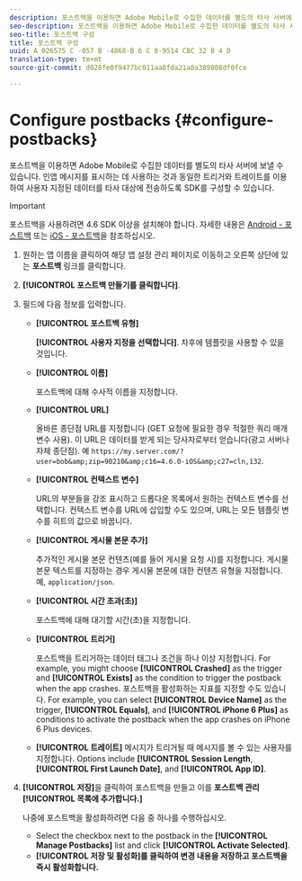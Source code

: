 ```yaml
---
description: 포스트백을 이용하면 Adobe Mobile로 수집한 데이터를 별도의 타사 서버에 보낼 수 있습니다. 인앱 메시지를 표시하는 데 사용하는 것과 동일한 트리거와 트레이트를 이용하여 사용자 지정된 데이터를 타사 대상에 전송하도록 SDK를 구성할 수 있습니다.
seo-description: 포스트백을 이용하면 Adobe Mobile로 수집한 데이터를 별도의 타사 서버에 보낼 수 있습니다. 인앱 메시지를 표시하는 데 사용하는 것과 동일한 트리거와 트레이트를 이용하여 사용자 지정된 데이터를 타사 대상에 전송하도록 SDK를 구성할 수 있습니다.
seo-title: 포스트백 구성
title: 포스트백 구성
uuid: A 026575 C -057 B -4868-B 6 C 8-9514 CBC 32 B 4 D
translation-type: tm+mt
source-git-commit: d028fe0f9477bc011aa8fda21a0a389808df0fce

---
```



# Configure postbacks {#configure-postbacks}

포스트백을 이용하면 Adobe Mobile로 수집한 데이터를 별도의 타사 서버에 보낼 수 있습니다. 인앱 메시지를 표시하는 데 사용하는 것과 동일한 트리거와 트레이트를 이용하여 사용자 지정된 데이터를 타사 대상에 전송하도록 SDK를 구성할 수 있습니다.

>[!IMPORTANT]
>
>포스트백을 사용하려면 4.6 SDK 이상을 설치해야 합니다. 자세한 내용은 [Android - 포스트백](/help/android/analytics-main/postbacks/postbacks.md) 또는 [iOS - 포스트백](/help/ios/analytics-main/postback/postback.md)을 참조하십시오.

1. 원하는 앱 이름을 클릭하여 해당 앱 설정 관리 페이지로 이동하고 오른쪽 상단에 있는 **포스트백** 링크를 클릭합니다.
1. **[!UICONTROL 포스트백 만들기를 클릭합니다]**.
1. 필드에 다음 정보를 입력합니다.

   * **[!UICONTROL 포스트백 유형]**

      **[!UICONTROL 사용자 지정을 선택합니다]**. 차후에 템플릿을 사용할 수 있을 것입니다.

   * **[!UICONTROL 이름]**

      포스트백에 대해 수사적 이름을 지정합니다.

   * **[!UICONTROL URL]**

      올바른 종단점 URL를 지정합니다 (GET 요청에 필요한 경우 적절한 쿼리 매개 변수 사용). 이 URL은 데이터를 받게 되는 당사자로부터 얻습니다(광고 서버나 자체 종단점). 예 `https://my.server.com/?user=bob&amp;zip=90210&amp;c16=4.6.0-iOS&amp;c27=cln,132`.

   * **[!UICONTROL 컨텍스트 변수]**

      URL의 부분들을 강조 표시하고 드롭다운 목록에서 원하는 컨텍스트 변수를 선택합니다. 컨텍스트 변수를 URL에 삽입할 수도 있으며, URL는 모든 템플릿 변수를 히트의 값으로 바꿉니다.

   * **[!UICONTROL 게시물 본문 추가]**

      추가적인 게시물 본문 컨텐츠(예를 들어 게시물 요청 시)를 지정합니다. 게시물 본문 텍스트를 지정하는 경우 게시물 본문에 대한 컨텐츠 유형을 지정합니다. 예, `application/json`.

   * **[!UICONTROL 시간 초과(초)]**

      포스트백에 대해 대기할 시간(초)을 지정합니다.

   * **[!UICONTROL 트리거]**

      포스트백을 트리거하는 데이터 태그나 조건을 하나 이상 지정합니다. For example, you might choose **[!UICONTROL Crashed]** as the trigger and **[!UICONTROL Exists]** as the condition to trigger the postback when the app crashes. 포스트백을 활성화하는 지표를 지정할 수도 있습니다. For example, you can select **[!UICONTROL Device Name]** as the trigger, **[!UICONTROL Equals]**, and **[!UICONTROL iPhone 6 Plus]** as conditions to activate the postback when the app crashes on iPhone 6 Plus devices.

   * **[!UICONTROL 트레이트]**
   메시지가 트리거될 때 메시지를 볼 수 있는 사용자를 지정합니다. Options include **[!UICONTROL Session Length**, **[!UICONTROL First Launch Date]**, and **[!UICONTROL App ID]**.

1. **[!UICONTROL 저장]**&#x200B;을 클릭하여 포스트백을 만들고 이를 **포스트백 관리[!UICONTROL 목록에 추가합니다.]**

   나중에 포스트백을 활성화하려면 다음 중 하나를 수행하십시오.

   * Select the checkbox next to the postback in the **[!UICONTROL Manage Postbacks]** list and click **[!UICONTROL Activate Selected]**.
   * **[!UICONTROL 저장 및 활성화]를 클릭하여 변경 내용을 저장하고 포스트백을 즉시 활성화합니다.**
